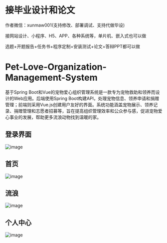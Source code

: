 # 接毕业设计和论文
作者微信：xunmaw001(支持修改、部署调试、支持代做毕设)

接网站设计、小程序、H5、APP、各种系统等，单片机、嵌入式也可以做

选题+开题报告+任务书+程序定制+安装测试+论文+答辩PPT都可以做
# Pet-Love-Organization-Management-System
基于Spring Boot和Vue的宠物爱心组织管理系统是一款专为宠物救助和领养而设计的Web应用。后端使用Spring Boot构建API，处理宠物信息、领养申请和捐赠管理；前端则采用Vue.js创建用户友好的界面。系统功能涵盖宠物展示、领养记录、捐赠管理和志愿者招募等，旨在提高组织管理效率和公众参与感，促进宠物爱心事业的发展，帮助更多流浪动物找到温暖的家。
## 登录界面
![image](https://github.com/user-attachments/assets/ab4a8896-99a7-4d7c-887d-090e60d31494)
## 首页
![image](https://github.com/user-attachments/assets/6496324a-5887-48e9-9bc0-fc0e5b455d80)
## 流浪
![image](https://github.com/user-attachments/assets/2cc4cfe2-f5db-4c81-9229-06ef7c626d6c)
## 个人中心
![image](https://github.com/user-attachments/assets/dae23cc1-3a36-4278-828d-e0c5b01111fe)

